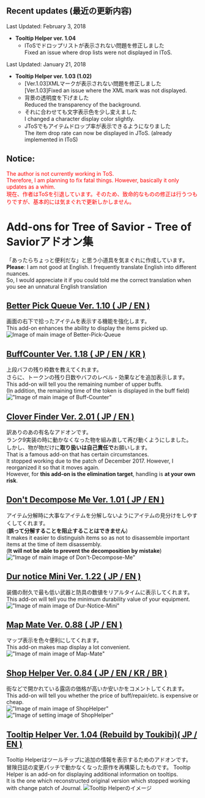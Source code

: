## Recent updates (最近の更新内容)

Last Updated: February 3, 2018

* **Tooltip Helper ver. 1.04**
  * IToSでドロップリストが表示されない問題を修正しました<br>Fixed an issue where drop lists were not displayed in IToS.

Last Updated: January 21, 2018

* **Tooltip Helper ver. 1.03 (1.02)**
  * [Ver.1.03]XMLマークが表示されない問題を修正しました<br>[Ver.1.03]Fixed an issue where the XML mark was not displayed.
  * 背景の透明度を下げました<br>Reduced the transparency of the background.
  * それに合わせても文字表示色を少し変えました<br>I changed a character display color slightly.
  * JToSでもアイテムドロップ率が表示できるようになりました<br>The item drop rate can now be displayed in JToS. (already implemented in IToS)

## Notice:
<span style="color:#FF0000;">The author is not currently working in ToS.  
Therefore, I am planning to fix fatal things. However, basically it only updates as a whim.  
現在、作者はToSを引退しています。そのため、致命的なものの修正は行うつもりですが、基本的には気まぐれで更新しかしません。</span>

# Add-ons for Tree of Savior - Tree of Saviorアドオン集
「あったらちょっと便利だな」と思う小道具を気まぐれに作成しています。    
**Please**:
I am not good at English. I frequently translate English into different nuances.  
So, I would appreciate it if you could told me the correct translation when you see an unnatural English translation  


## [Better Pick Queue Ver. 1.10 ( JP / EN )](https://github.com/Toukibi/ToSAddon/tree/master/BetterPickQueue)
画面の右下で拾ったアイテムを表示する機能を強化します。  
This add-on enhances the ability to display the items picked up.  
![Image of main image of Better-Pick-Queue](https://github.com/Toukibi/ToSAddon/blob/ForImage/BetterPickQueue/img/topimage2_ja.jpg?raw=true)    
## [BuffCounter Ver. 1.18 ( JP / EN / KR )](https://github.com/Toukibi/ToSAddon/tree/master/BuffCounter)
上段バフの残り枠数を教えてくれます。  
さらに、トークンの残り日数やバフのレベル・効果などを追加表示します。  
This add-on will tell you the remaining number of upper buffs.  
(In addition, the remaining time of the token is displayed in the buff field)  
!["Image of main image of Buff-Counter"](https://github.com/Toukibi/ToSAddon/raw/ForImage/BuffCounter/img/topimage.png?raw=true)  
## [Clover Finder Ver. 2.01 ( JP / EN )](https://github.com/Toukibi/ToSAddon/tree/master/Do-It-Yourself/With_ipf/CloverFinder)
訳ありのあの有名なアドオンです。  
ランク9実装の時に動かなくなった物を組み直して再び動くようにしました。  
しかし、物が物だけに**取り扱いは自己責任で**お願いします。  
That is a famous add-on that has certain circumstances.  
It stopped working due to the patch of December 2017. However, I reorganized it so that it moves again.  
However, for **this add-on is the elimination target**, handling is **at your own risk**.  
## [Don't Decompose Me Ver. 1.01 ( JP / EN )](https://github.com/Toukibi/ToSAddon/tree/master/DontDecomposeMe)
アイテム分解時に大事なアイテムを分解しないようにアイテムの見分けをしやすくしてくれます。  
(**誤って分解することを阻止することはできません**)   
It makes it easier to distinguish items so as not to disassemble important items at the time of item disassembly.  
(**It will not be able to prevent the decomposition by mistake**)  
!["Image of main image of Don't-Decompose-Me"](https://github.com/Toukibi/ToSAddon/blob/ForImage/DontDecomposeMe/img/topimage_ja.png?raw=true)  
## [Dur notice Mini Ver. 1.22 ( JP / EN )](https://github.com/Toukibi/ToSAddon/tree/master/DurNoticeMini)
装備の耐久で最も低い武器と防具の数値をリアルタイムに表示してくれます。  
This add-on will tell you the minimum durability value of your equipment.  
!["Image of main image of Dur-Notice-Mini"](https://github.com/Toukibi/ToSAddon/blob/ForImage/DurNoticeMini/Main/img/topimage.png?raw=true)  
## [Map Mate Ver. 0.88 ( JP / EN )](https://github.com/Toukibi/ToSAddon/tree/master/MapMate)
マップ表示を色々便利にしてくれます。  
This add-on makes map display a lot convenient.   
!["Image of main image of Map-Mate"](https://github.com/Toukibi/ToSAddon/blob/ForImage/MapMate/image/MapMate_MiniMap.png?raw=true)  
## [Shop Helper Ver. 0.84 ( JP / EN / KR / BR )](https://github.com/Toukibi/ToSAddon/tree/master/ShopHelper)
街などで開かれている露店の価格が高いか安いかをコメントしてくれます。  
This add-on will tell you whether the price of buff/repair/etc. is  expensive or cheap.  
!["Image of main image of ShopHelper"](https://github.com/Toukibi/ToSAddon/blob/forImageStrage/ShopHelper/img/ShopHelperImage.jpg?raw=true)
!["Image of setting image of ShopHelper"](https://github.com/Toukibi/ToSAddon/blob/forImageStrage/ShopHelper/img/option_jp.jpg?raw=true)  
## [Tooltip Helper Ver. 1.04 (Rebuild by Toukibi)( JP / EN )](https://github.com/Toukibi/ToSAddon/tree/master/TooltipHelper_Rebuild)
Tooltip Helperはツールチップに追加の情報を表示するためのアドオンです。  
冒険日誌の変更パッチで動かなくなった原作を再構築したものです。
Tooltip Helper is an add-on for displaying additional information on tooltips.  
It is the one which reconstructed original version which stopped working with change patch of Journal.
![Tooltip Helperのイメージ](https://github.com/Toukibi/ToSAddon/raw/ForImage/TooltipHelper_Rebuild/img/topimage_s_ja.jpg?raw=true)
